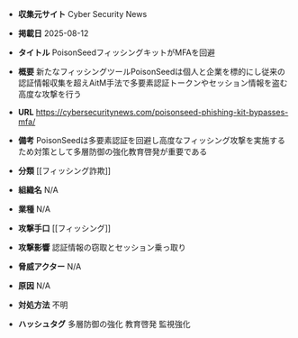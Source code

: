 - **収集元サイト**
Cyber Security News

- **掲載日**
2025-08-12

- **タイトル**
PoisonSeedフィッシングキットがMFAを回避

- **概要**
新たなフィッシングツールPoisonSeedは個人と企業を標的にし従来の認証情報収集を超えAitM手法で多要素認証トークンやセッション情報を盗む高度な攻撃を行う

- **URL**
https://cybersecuritynews.com/poisonseed-phishing-kit-bypasses-mfa/

- **備考**
PoisonSeedは多要素認証を回避し高度なフィッシング攻撃を実施するため対策として多層防御の強化教育啓発が重要である

- **分類**
[[フィッシング詐欺]]

- **組織名**
N/A

- **業種**
N/A

- **攻撃手口**
[[フィッシング]]

- **攻撃影響**
認証情報の窃取とセッション乗っ取り

- **脅威アクター**
N/A

- **原因**
N/A

- **対処方法**
不明

- **ハッシュタグ**
多層防御の強化 教育啓発 監視強化

